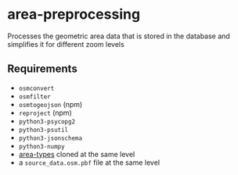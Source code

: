 # area-preprocessing
Processes the geometric area data that is stored in the database and simplifies it for different zoom levels

## Requirements

- `osmconvert`
- `osmfilter`
- `osmtogeojson` (npm)
- `reproject` (npm)
- `python3-psycopg2`
- `python3-psutil`
- `python3-jsonschema`
- `python3-numpy`
- [area-types](https://github.com/trump-fmi/area-types) cloned at the same level
- a `source_data.osm.pbf` file at the same level
